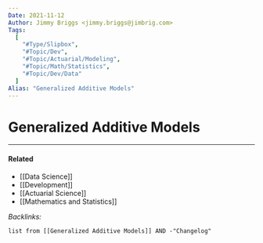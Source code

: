 ```yaml
---
Date: 2021-11-12
Author: Jimmy Briggs <jimmy.briggs@jimbrig.com>
Tags:
  [
    "#Type/Slipbox",
    "#Topic/Dev",
    "#Topic/Actuarial/Modeling",
    "#Topic/Math/Statistics",
    "#Topic/Dev/Data"
  ]
Alias: "Generalized Additive Models"
---
```


# Generalized Additive Models

***

#### Related

- [[Data Science]]
- [[Development]]
- [[Actuarial Science]]
- [[Mathematics and Statistics]]

*Backlinks:*

```dataview
list from [[Generalized Additive Models]] AND -"Changelog"
```